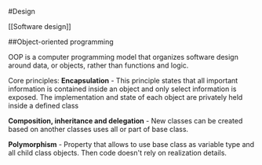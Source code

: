 #Design 

[[Software design]]

##Object-oriented programming

OOP is a computer programming model that organizes software design around data, or objects, rather than functions and logic.

Core principles:
**Encapsulation** - This principle states that all important information is contained inside an object and only select information is exposed. The implementation and state of each object are privately held inside a defined class

**Composition, inheritance and delegation** - New classes can be created based on another classes uses all or part of base class. 

**Polymorphism** - Property that allows to use base class as variable type and all child class objects. Then code doesn't rely on realization details.

